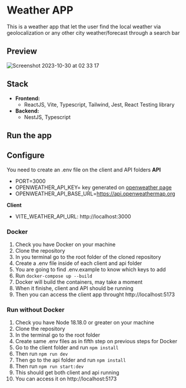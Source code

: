 # Weather APP
This is a weather app that let the user find the local weather via geolocalization or any other city weather/forecast through a search bar

## Preview
![Screenshot 2023-10-30 at 02 33 17](https://github.com/ehelgueroc/weatherapp/assets/10067295/b1d535a9-9348-444f-9162-f90dad506fcd)

## Stack
- **Frontend:**
  - ReactJS, Vite, Typescript, Tailwind, Jest, React Testing library
- **Backend:**
  - NestJS, Typescript
 
## Run the app

## Configure
You need to create an .env file on the client and API folders
**API**
- PORT=3000
- OPENWEATHER_API_KEY= key generated on [openweather page](https://openweathermap.org/api)
- OPENWEATHER_API_BASE_URL=https://api.openweathermap.org

**Client**
- VITE_WEATHER_API_URL: http://localhost:3000
     
### Docker
1. Check you have Docker on your machine
2. Clone the repository
3. In you terminal go to the root folder of the cloned repository
4. Create a .env file inside of each client and api folder
5. You are going to find .env.example to know which keys to add
6. Run `docker-compose up --build`
7. Docker will build the containers, may take a moment
8. When it finishe, client and API should be running
9. Then you can access the client app throught http://localhost:5173

### Run without Docker
1. Check you have Node 18.18.0 or greater on your machine
2. Clone the repository
3. In the terminal go to the root folder
4. Create same .env files as in fifth step on previous steps for Docker
5. Go to the client folder and run `npm install`
6. Then run `npm run dev`
7. Then go to the api folder and run `npm install`
8. Then run `npm run start:dev`
9. This should get both client and api running
10. You can access it on http://localhost:5173
